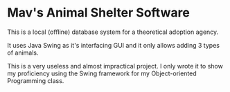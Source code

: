 # Mav's Animal Shelter Software

This is a local (offline) database system for a theoretical adoption agency.  

It uses Java Swing as it's interfacing GUI and it only allows adding 3 types of animals.  

This is a very useless and almost impractical project. I only wrote it to show my proficiency using the Swing framework for my Object-oriented Programming class.

